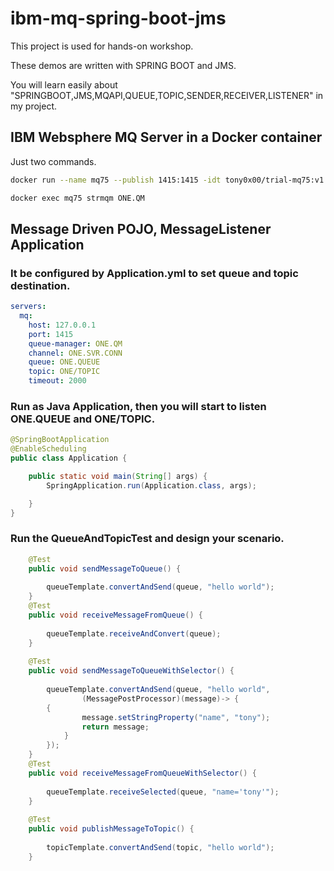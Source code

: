 # ibm-mq-spring-boot-jms

This project is used for hands-on workshop.

These demos are  written with SPRING BOOT and JMS. 

You will learn easily about "SPRINGBOOT,JMS,MQAPI,QUEUE,TOPIC,SENDER,RECEIVER,LISTENER" in my project.

## IBM Websphere MQ Server in a Docker container
Just two commands.
```bash
docker run --name mq75 --publish 1415:1415 -idt tony0x00/trial-mq75:v1.0 /bin/bash

docker exec mq75 strmqm ONE.QM
```

## Message Driven POJO, MessageListener Application
### It be configured by Application.yml to set queue and topic destination.
```yaml
servers:
  mq:
    host: 127.0.0.1
    port: 1415
    queue-manager: ONE.QM
    channel: ONE.SVR.CONN
    queue: ONE.QUEUE
    topic: ONE/TOPIC
    timeout: 2000
```
### Run as Java Application, then you will start to listen ONE.QUEUE and ONE/TOPIC.
```java
@SpringBootApplication
@EnableScheduling
public class Application {

	public static void main(String[] args) {
		SpringApplication.run(Application.class, args);

	}
}
```
### Run the QueueAndTopicTest and design your scenario.
```java
    @Test
    public void sendMessageToQueue() {
        
    	queueTemplate.convertAndSend(queue, "hello world");
    }
    @Test
    public void receiveMessageFromQueue() {
   
    	queueTemplate.receiveAndConvert(queue);
    }
    
    @Test
    public void sendMessageToQueueWithSelector() {
        
    	queueTemplate.convertAndSend(queue, "hello world",
    			(MessagePostProcessor)(message)-> {
	    {
                message.setStringProperty("name", "tony");
                return message;
            }
        });
    }
    @Test
    public void receiveMessageFromQueueWithSelector() {
   
    	queueTemplate.receiveSelected(queue, "name='tony'");
    }
   
    @Test
    public void publishMessageToTopic() {
    	
    	topicTemplate.convertAndSend(topic, "hello world");
    }
 ```
